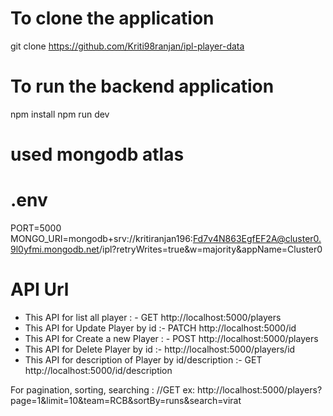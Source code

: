 # To clone the application
git clone https://github.com/Kriti98ranjan/ipl-player-data

# To run the backend application 
npm install
npm run dev

# used mongodb atlas
# .env 
PORT=5000
MONGO_URI=mongodb+srv://kritiranjan196:Fd7v4N863EgfEF2A@cluster0.9l0yfmi.mongodb.net/ipl?retryWrites=true&w=majority&appName=Cluster0


# API Url 
* This API for list all player : -  GET http://localhost:5000/players
* This API for Update Player by id :-   PATCH http://localhost:5000/id
* This API for Create a new Player  : - POST http://localhost:5000/players
* This API for Delete Player by id :- http://localhost:5000/players/id
* This API for description of Player by id/description :- GET http://localhost:5000/id/description

For pagination, sorting, searching : //GET 
ex: http://localhost:5000/players?page=1&limit=10&team=RCB&sortBy=runs&search=virat

